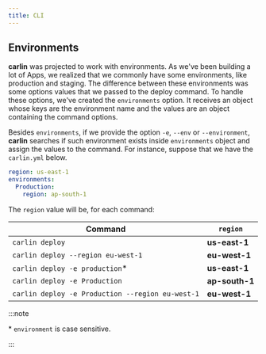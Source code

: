 ```yaml
---
title: CLI
---
```


## Environments

**carlin** was projected to work with environments. As we've been building a lot of Apps, we realized that we commonly have some environments, like production and staging. The difference between these environments was some options values that we passed to the deploy command. To handle these options, we've created the `environments` option. It receives an object whose keys are the environment name and the values are an object containing the command options.

Besides `environments`, if we provide the option `-e`, `--env` or `--environment`, **carlin** searches if such environment exists inside `environments` object and assign the values to the command. For instance, suppose that we have the `carlin.yml` below.

```yaml title="carlin.yml"
region: us-east-1
environments:
  Production:
    region: ap-south-1
```

The `region` value will be, for each command:

| Command                                          | `region`       |
| ------------------------------------------------ | -------------- |
| `carlin deploy`                                  | **us-east-1**  |
| `carlin deploy --region eu-west-1`               | **eu-west-1**  |
| `carlin deploy -e production`\*                  | **us-east-1**  |
| `carlin deploy -e Production`                    | **ap-south-1** |
| `carlin deploy -e Production --region eu-west-1` | **eu-west-1**  |

:::note

\* `environment` is case sensitive.

:::

